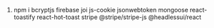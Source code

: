 1. npm i bcryptjs firebase joi js-cookie jsonwebtoken mongoose react-toastify react-hot-toast stripe @stripe/stripe-js @headlessui/react